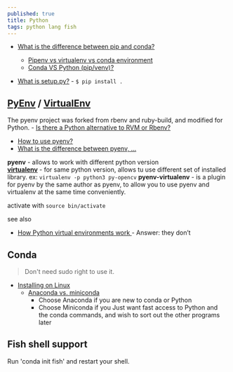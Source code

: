 ```yaml
---
published: true
title: Python
tags: python lang fish
---
```

- [What is the difference between pip and conda?](https://stackoverflow.com/questions/20994716/what-is-the-difference-between-pip-and-conda)
	- [Pipenv vs virtualenv vs conda environment](https://medium.com/@krishnaregmi/pipenv-vs-virtualenv-vs-conda-environment-3dde3f6869ed)
    - [Conda VS Python (pip/venv)?](https://www.reddit.com/r/Python/comments/hdqcl7/conda_vs_python_pipvenv/)
    
- [What is setup.py?](https://stackoverflow.com/questions/1471994/what-is-setup-py) - `$ pip install . `    
    
## [PyEnv](https://github.com/pyenv/pyenv) / [VirtualEnv](https://pythonbasics.org/virtualenv/)
The pyenv project was forked from rbenv and ruby-build, and modified for Python. - [Is there a Python alternative to RVM or Rbenv?](https://www.quora.com/Is-there-a-Python-alternative-to-RVM-or-Rbenv?share=1)

- [How to use pyenv?](https://pycon.switowski.com/02-packages/pyenv/)
- [What is the difference between pyenv, ...](https://stackoverflow.com/questions/41573587/what-is-the-difference-between-venv-pyvenv-pyenv-virtualenv-virtualenvwrappe)

**pyenv** - allows to work with different python version  
[**virtualenv**](https://learnpython.com/blog/how-to-use-virtualenv-python/) - for same python version, allows tu use different set of installed library. ex: `virtualenv -p python3 py-opencv` 
**pyenv-virtualenv** - is a plugin for pyenv by the same author as pyenv, to allow you to use pyenv and virtualenv at the same time conveniently.  

activate with `source bin/activate`

see also
- [How Python virtual environments work ](https://news.ycombinator.com/item?id=35131357) - Answer: they don’t

## Conda
> Don't need sudo right to use it.

 - [Installing on Linux](https://docs.conda.io/projects/conda/en/latest/user-guide/install/linux.html)
 	- [Anaconda vs. miniconda](https://stackoverflow.com/questions/45421163/anaconda-vs-miniconda)
    	- Choose Anaconda if you are new to conda or Python
        - Choose Miniconda if you Just want fast access to Python and the conda commands, and wish to sort out the other programs later

## Fish shell support
Run 'conda init fish' and restart your shell.
